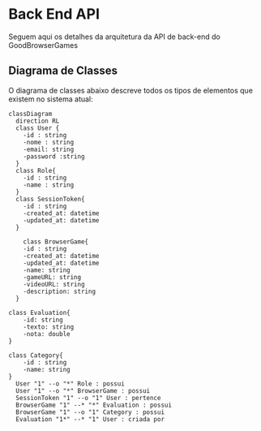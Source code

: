 # Back End API
Seguem aqui os detalhes da arquitetura da API de back-end do GoodBrowserGames

## Diagrama de Classes
O diagrama de classes abaixo descreve todos os tipos de elementos que existem no sistema atual:

```mermaid
classDiagram
  direction RL
  class User {
    -id : string
    -nome : string
    -email: string
    -password :string
  }
  class Role{
    -id : string
    -name : string
  }
  class SessionToken{
    -id : string
    -created_at: datetime
    -updated_at: datetime
  }

    class BrowserGame{
    -id : string
    -created_at: datetime
    -updated_at: datetime
    -name: string
    -gameURL: string
    -videoURL: string
    -description: string
  }

class Evaluation{
    -id: string
    -texto: string
    -nota: double
}

class Category{
    -id : string
    -name: string
}
  User "1" --o "*" Role : possui
  User "1" --o "*" BrowserGame : possui
  SessionToken "1" --o "1" User : pertence
  BrowserGame "1" --* "*" Evaluation : possui
  BrowserGame "1" --o "1" Category : possui
  Evaluation "1*" --* "1" User : criada por
  ```
